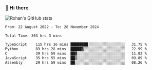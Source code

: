 ### 👋 Hi there 

<!--
**rohznmdev/rohznmdev** is a ✨ _special_ ✨ repository because its `README.md` (this file) appears on your GitHub profile.

Here are some ideas to get you started:

- 🔭 I’m currently working on ...
- 🌱 I’m currently learning Ruby and Ruby on Rails
- 👯 I’m looking to collaborate on ...
- 🤔 I’m looking for help with ...
- 💬 Ask me about ...
- 📫 How to reach me: ...
- 😄 Pronouns: ...
- ⚡ Fun fact: ...
-->
![Rohan's GitHub stats](https://github-readme-stats.vercel.app/api?username=rohznmdev&theme=dark&show_icons=true)

<!--START_SECTION:waka-->

```txt
From: 22 August 2022 - To: 28 November 2024

Total Time: 363 hrs 3 mins

TypeScript    115 hrs 16 mins ████████░░░░░░░░░░░░░░░░░   31.75 %
Python        83 hrs 28 mins  █████▓░░░░░░░░░░░░░░░░░░░   22.99 %
C             39 hrs 59 mins  ██▓░░░░░░░░░░░░░░░░░░░░░░   11.02 %
JavaScript    35 hrs 55 mins  ██▒░░░░░░░░░░░░░░░░░░░░░░   09.89 %
Assembly      29 hrs 59 mins  ██░░░░░░░░░░░░░░░░░░░░░░░   08.26 %
```

<!--END_SECTION:waka-->
